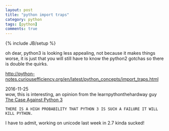 ```yaml
---
layout: post
title: "python import traps"
category: python
tags: [python]
comments: true
---
```

{% include JB/setup %}
  
oh dear, python3 is looking less appealing, not because it makes things worse, it is just that you will still have to know the python2 gotchas so there is double the quirks.  
  
<http://python-notes.curiousefficiency.org/en/latest/python_concepts/import_traps.html>
  
2016-11-25  
wow, this is interesting, an opinion from the learnpythonthehardway guy
[The Case Against Python 3](https://learnpythonthehardway.org/book/nopython3.html)
  
	THERE IS A HIGH PROBABILITY THAT PYTHON 3 IS SUCH A FAILURE IT WILL KILL PYTHON.
  
I have to admit, working on unicode last week in 2.7 kinda sucked!

